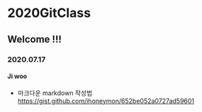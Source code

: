 # 2020GitClass
## Welcome !!!
### 2020.07.17
#### Ji woo

* 마크다운 markdown 작성법 https://gist.github.com/ihoneymon/652be052a0727ad59601 
